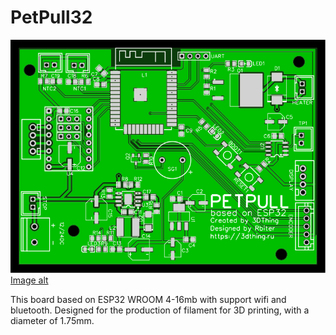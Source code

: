 # PetPull32

![Image alt](https://github.com/3DThing/petpull32/blob/main/Hardware/PCB_TOP.svg)[Image alt](https://github.com/3DThing/petpull32/blob/main/Hardware/PCB_DOWN.svg)

This board based on ESP32 WROOM 4-16mb with support wifi and bluetooth. 
Designed for the production of filament for 3D printing, with a diameter of 1.75mm.
